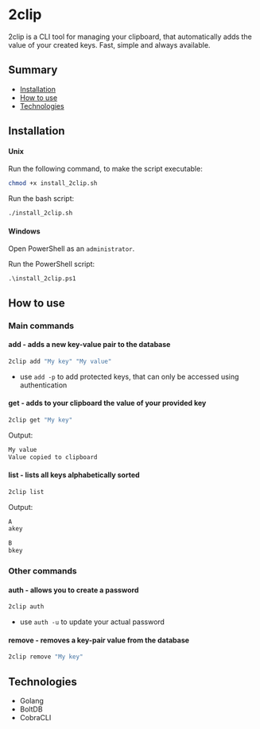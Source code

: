 # 2clip

2clip is a CLI tool for managing your clipboard, that automatically adds the value of your created keys. Fast, simple and always available.

## Summary
* [Installation](#installation)
* [How to use](#how-to-use)
* [Technologies](#technologies)

<h2 id="installation">Installation</h2>

#### Unix

Run the following command, to make the script executable:
```bash
chmod +x install_2clip.sh
```

Run the bash script:
```bash
./install_2clip.sh
```

#### Windows

Open PowerShell as an `administrator`.

Run the PowerShell script:
```shell
.\install_2clip.ps1
```

<h2 id="how-to-use">How to use</h2>

### Main commands
#### add - adds a new key-value pair to the database
```bash
2clip add "My key" "My value"
```
* use `add -p` to add protected keys, that can only be accessed using authentication
#### get - adds to your clipboard the value of your provided key
```bash
2clip get "My key"
```
Output:
```bash
My value
Value copied to clipboard
```
#### list - lists all keys alphabetically sorted
```bash
2clip list
```
Output:
```bash
A
akey

B
bkey
```

### Other commands
#### auth - allows you to create a password
```bash
2clip auth
```
* use `auth -u` to update your actual password
#### remove - removes a key-pair value from the database
```bash
2clip remove "My key"
```

<h2 id="technologies">Technologies</h2>

* Golang
* BoltDB
* CobraCLI
